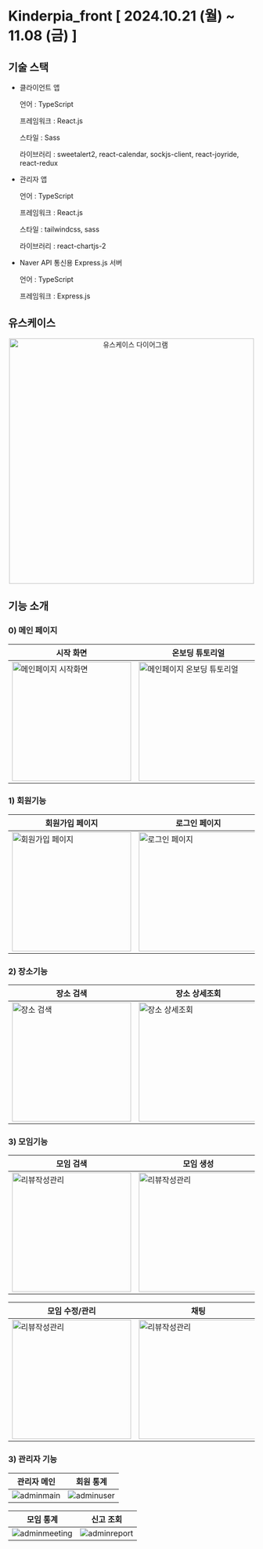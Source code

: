 # Kinderpia_front [ 2024.10.21 (월) ~ 11.08 (금) ]

## 기술 스택

- 클라이언트 앱
 
  언어 : TypeScript

  프레임워크 : React.js

  스타일 : Sass

  라이브러리 : sweetalert2, react-calendar, sockjs-client, react-joyride, react-redux

- 관리자 앱
  
  언어 : TypeScript

  프레임워크 : React.js

  스타일 : tailwindcss, sass

  라이브러리 : react-chartjs-2

- Naver API 통신용 Express.js 서버

  언어 : TypeScript

  프레임워크 : Express.js
  
## 유스케이스

<p align="center">
  <img src="https://github.com/user-attachments/assets/14bda5ae-c54c-4891-96c9-c145ef7b9054" width="500" height="auto" alt="유스케이스 다이어그램">
</p>

## 기능 소개

### 0) 메인 페이지
|시작 화면|온보딩 튜토리얼|
|---|---|
|<img src="https://github.com/user-attachments/assets/3332690a-2a31-413f-9a6c-6606b412eb72" width="243" height="auto" alt="메인페이지 시작화면">|<img src="https://github.com/user-attachments/assets/c110df9e-f7c5-43fe-95f7-8d53225f6b1f" width="243" height="auto" alt="메인페이지 온보딩 튜토리얼">|

### 1) 회원기능
|회원가입 페이지|로그인 페이지|마이페이지|
|---|---|---|
|<img src="https://github.com/user-attachments/assets/4c0734b2-19c6-45fa-b7fe-0073d38a0d9d" width="243" height="auto" alt="회원가입 페이지">|<img src="https://github.com/user-attachments/assets/646bd240-8742-4e46-a917-997d7ce949f4" width="243" height="auto" alt="로그인 페이지">|<img src="https://github.com/user-attachments/assets/2c91a558-3ec1-4ab7-b906-c4e1f2db4764" width="243" height="auto" alt="마이페이지">|

### 2) 장소기능
|장소 검색|장소 상세조회|리뷰 작성/관리|
|---|---|---|
|<img src="https://github.com/user-attachments/assets/695a0e93-0dca-4084-8dba-0c37771e13e8"  width="243" height="auto" alt="장소 검색">|<img src="https://github.com/user-attachments/assets/d623c84b-39bc-4f5a-98ae-7cdff044d1db"  width="243" height="auto" alt="장소 상세조회">|<img src="https://github.com/user-attachments/assets/57b711b9-45a0-4f35-a0f2-0717c9162b61"  width="243" height="auto" alt="리뷰작성관리">|

### 3) 모임기능
|모임 검색|모임 생성|모임 참여|
|---|---|---|
|<img src="https://github.com/user-attachments/assets/d2c0adb0-dfdf-4fad-93e6-e9be9e252770"  width="243" height="auto" alt="리뷰작성관리">|<img src="https://github.com/user-attachments/assets/4d29f7df-13ef-4c6b-85d1-e539535e29f5"  width="243" height="auto" alt="리뷰작성관리">|<img src="https://github.com/user-attachments/assets/94873c45-a95a-440f-abba-fca146317e69"  width="243" height="auto" alt="리뷰작성관리">|

|모임 수정/관리|채팅|
|---|---|
|<img src="https://github.com/user-attachments/assets/befd81e7-e986-4708-a297-cca1c5ea76e5"  width="243" height="auto" alt="리뷰작성관리">|<img src="https://github.com/user-attachments/assets/addd56ea-f22b-4273-8250-7246e3eb811f"  width="243" height="auto" alt="리뷰작성관리">|

### 3) 관리자 기능
|관리자 메인|회원 통계|
|---|---|
|![adminmain](https://github.com/user-attachments/assets/dc4c2712-e497-4abb-a3bd-1aa77238b3aa)|![adminuser](https://github.com/user-attachments/assets/c435a81e-e2ff-4ac1-9e1d-f018fd98fdd5)|

|모임 통계|신고 조회|
|---|---|
|![adminmeeting](https://github.com/user-attachments/assets/92aa4380-6008-48b4-a4ab-a231b4baf005)|![adminreport](https://github.com/user-attachments/assets/a4def0d7-5ea3-4a62-b011-de689511273c)|






